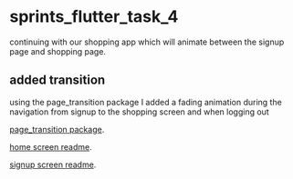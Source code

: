 # sprints_flutter_task_4

continuing with our shopping app which will animate between the signup page and shopping page.

## added transition
using the page_transition package I added a fading animation during the navigation from signup to the shopping screen and when logging out

[page_transition package](https://pub.dev/packages/page_transition).

[home screen readme](https://github.com/Mostafa-Elzohirey/sprints_flutter_task_2/blob/master/README.md).

[signup screen readme](https://github.com/Mostafa-Elzohirey/sprints_flutter_task_3/blob/master/README.md).

